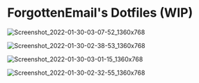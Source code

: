 # ForgottenEmail's Dotfiles (WIP)
 
![Screenshot_2022-01-30-03-07-52_1360x768](https://user-images.githubusercontent.com/96489361/151705347-68689fb0-c147-4114-b2db-ccbd1377d089.png)

![Screenshot_2022-01-30-02-38-53_1360x768](https://user-images.githubusercontent.com/96489361/151704482-e77cf2d0-7019-4024-9224-ac1ed780f24d.png)

![Screenshot_2022-01-30-03-01-15_1360x768](https://user-images.githubusercontent.com/96489361/151705392-a7f4233e-ad04-41de-b0a5-306836aab1a7.png)

![Screenshot_2022-01-30-02-32-55_1360x768](https://user-images.githubusercontent.com/96489361/151704488-1ce4e7a0-b8d0-4a04-b5a9-9f61c4f34e5f.png)
